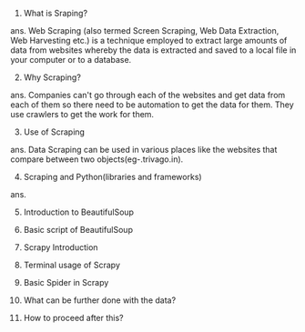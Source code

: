 1. What is Sraping?

ans. Web Scraping (also termed Screen Scraping, Web Data Extraction, Web Harvesting etc.) is a technique employed to extract large amounts      of data from websites whereby the data is extracted and saved to a local file in your computer or to a database.

2. Why Scraping?

ans. Companies can't go through each of the websites and get data from each of them so there need to be automation to get the data for          them. They use crawlers to get the work for them. 

3. Use of Scraping

ans. Data Scraping can be used in various places like the websites that compare between two objects(eg-.trivago.in). 

4. Scraping and Python(libraries and frameworks)

ans. 

5. Introduction to BeautifulSoup

6. Basic script of BeautifulSoup

7. Scrapy Introduction

8. Terminal usage of Scrapy

9. Basic Spider in Scrapy

10. What can be further done with the data?

11. How to proceed after this?
